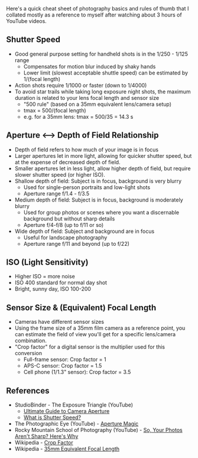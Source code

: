 Here's a quick cheat sheet of photography basics and rules of thumb that I collated mostly as a reference to myself after watching about 3 hours of YouTube videos. 

## Shutter Speed
- Good general purpose setting for handheld shots is in the 1/250 - 1/125 range
  - Compensates for motion blur induced by shaky hands
  - Lower limit (slowest acceptable shuttle speed) can be estimated by 1/(focal length)
- Action shots require 1/1000 or faster (down to 1/4000)
- To avoid star trails while taking long exposure night shots, the maximum duration is related to your lens focal length and sensor size
  - "500 rule" (based on a 35mm equivalent lens/camera setup)
  - tmax = 500/(focal length)
  - e.g. for a 35mm lens: tmax = 500/35 = 14.3 s

## Aperture <--> Depth of Field Relationship
- Depth of field refers to how much of your image is in focus
- Larger apertures let in more light, allowing for quicker shutter speed, but at the expense of decreased depth of field.
- Smaller apertures let in less light, allow higher depth of field, but require slower shutter speed (or higher ISO).
- Shallow depth of field: Subject is in focus, background is very blurry
  - Used for single-person portraits and low-light shots
  - Aperture range f/1.4 - f/3.5
- Medium depth of field: Subject is in focus, background is moderately blurry
  - Used for group photos or scenes where you want a discernable background but without sharp details
  - Aperture f/4-f/8 (up to f/11 or so)
- Wide depth of field: Subject and background are in focus
  - Useful for landscape photography
  - Aperture range f/11 and beyond (up to f/22)

## ISO (Light Sensitivity)
- Higher ISO = more noise
- ISO 400 standard for normal day shot
- Bright, sunny day, ISO 100-200

## Sensor Size & (Equivalent) Focal Length
- Cameras have different sensor sizes
- Using the frame size of a 35mm film camera as a reference point, you can estimate the field of view you'll get for a specific lens/camera combination.
- "Crop factor" for a digital sensor is the multiplier used for this conversion
  - Full-frame sensor: Crop factor = 1
  - APS-C sensor: Crop factor = 1.5
  - Cell phone (1/1.3" sensor): Crop factor = 3.5

## References
- StudioBinder - The Exposure Triangle (YouTube)
  - [Ultimate Guide to Camera Aperture](https://www.youtube.com/watch?v=SOrROvRx-XM)
  - [What is Shutter Speed?](https://www.youtube.com/watch?v=SsIEcGbwgN0)
- The Photographic Eye (YouTube) - [Aperture Magic](https://www.youtube.com/watch?v=ZF8d0KqwnSw)
- Rocky Mountain School of Photography (YouTube) - [So, Your Photos Aren't Sharp? Here's Why](https://youtu.be/JY4v0fiZMHA)
- Wikipedia - [Crop Factor](https://en.wikipedia.org/wiki/Crop_factor)
- Wikipedia - [35mm Equivalent Focal Length](https://en.wikipedia.org/wiki/35_mm_equivalent_focal_length)
